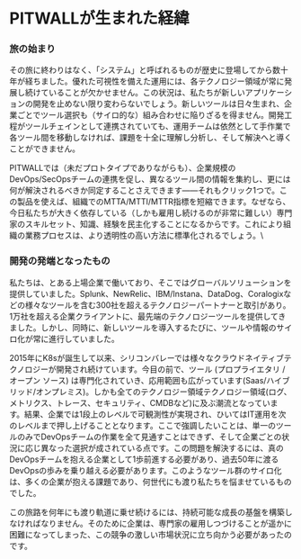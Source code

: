 <!--
# 📘 PITWALLが生まれた経緯
-->

# PITWALLが生まれた経緯

### 旅の始まり

その旅に終わりはなく、「システム」と呼ばれるものが歴史に登場してから数十年が経ちました。優れた可視性を備えた運用には、各テクノロジー領域が常に発展し続けていることが欠かせません。この状況は、私たちが新しいアプリケーションの開発を止めない限り変わらないでしょう。新しいツールは日々生まれ、企業ごとでツール選択も（サイロ的な）組み合わせに陥りざるを得ません。開発工程がツールチェインとして連携されていても、運用チームは依然として手作業で各ツール間を移動しなければ、課題を十全に理解し分析し、そして解決へと導くことができません。

PITWALLでは（未だプロトタイプでありながらも）、企業規模のDevOps/SecOpsチームの連携を促し、異なるツール間の情報を集約し、更には何が解決されるべきか同定することさえできます――それもクリック1つで。この製品を使えば、組織でのMTTA/MTTI/MTTR指標を短縮できます。なぜなら、今日私たちが大きく依存している（しかも雇用し続けるのが非常に難しい）専門家のスキルセット、知識、経験を民主化することになるからです。これにより組織の業務プロセスは、より透明性の高い方法に標準化されるでしょう。\


### 開発の発端となったもの <a href="#why-we-built-this." id="why-we-built-this."></a>

私たちは、とある上場企業で働いており、そこではグローバルソリューションを提供していました。Splunk、NewRelic、IBM/Instana、DataDog、Coralogixなどの様々なツールを含む300社を超えるテクノロジーパートナーと取引があり。1万社を超える企業クライアントに、最先端のテクノロジーツールを提供してきました。しかし、同時に、新しいツールを導入するたびに、ツールや情報のサイロ化が常に進行していました。

2015年にK8sが誕生して以来、シリコンバレーでは様々なクラウドネイティブテクノロジーが開発され続けています。今目の前で、ツール (プロプライエタリ / オープン ソース) は専門化されていき、応用範囲も広がっています(Saas/ハイブリッド/オンプレミス)。しかも全てのテクノロジー領域テクノロジー領域(ログ、メトリクス、トレース、セキュリティ、CMDBなど)に及ぶ潮流となっています。結果、企業では1段上のレベルで可観測性が実現され、ひいてはIT運用を次のレベルまで押し上げることとなります。ここで強調したいことは、単一のツールのみでDevOpsチームの作業を全て見通すことはできず、そして企業ごとの状況に応じ異なった選択が成されている点です。この問題を解決するには、真のDevOpsチームを抱える企業として1歩前進する必要があり、過去50年に渡るDevOpsの歩みを乗り越える必要があります。このようなツール群のサイロ化は、多くの企業が抱える課題であり、何世代にも渡り私たちを悩ませているものでした。

この旅路を何年にも渡り軌道に乗せ続けるには、持続可能な成長の基盤を構築しなければなりません。そのために企業は、専門家の雇用しつづけることが遥かに困難になってしまった、この競争の激しい市場状況に立ち向かう必要があったのです。
